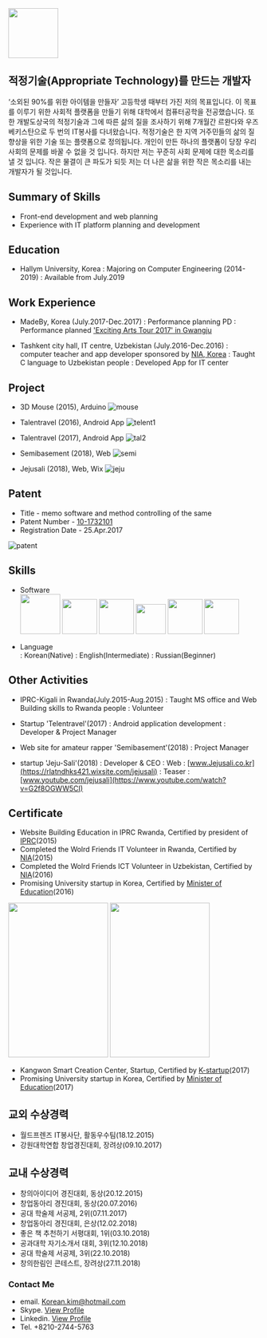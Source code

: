 
<img src="https://raw.githubusercontent.com/SUWANKIM/KIMSUWAN/master/profile.jpg.png" width="100" height="100"/>


## 적정기술(Appropriate Technology)를 만드는 개발자

 ‘소외된 90%를 위한 아이템을 만들자’ 고등학생 때부터 가진 저의 목표입니다. 
 이 목표를 이루기 위한 사회적 플랫폼을 만들기 위해 대학에서 컴퓨터공학을 전공했습니다. 
 또한 개발도상국의 적정기술과 그에 따른 삶의 질을 조사하기 위해 7개월간 르완다와 우즈베키스탄으로 두 번의 IT봉사를 다녀왔습니다. 
 적정기술은 한 지역 거주민들의 삶의 질 향상을 위한 기술 또는 플랫폼으로 정의됩니다. 
개인이 만든 하나의 플랫폼이 당장 우리 사회의 문제를 바꿀 수 없을 것 입니다. 
하지만 저는 꾸준히 사회 문제에 대한 목소리를 낼 것 입니다. 
작은 물결이 큰 파도가 되듯 저는 더 나은 삶을 위한 작은 목소리를 내는 개발자가 될 것입니다.


## Summary of Skills

- Front-end development and web planning
- Experience with IT platform planning and development



## Education

 - Hallym University, Korea
   : Majoring on Computer Engineering (2014-2019)
   : Available from July.2019



## Work Experience

 - MadeBy, Korea (July.2017-Dec.2017)
   : Performance planning PD
   : Performance planned ['Exciting Arts Tour 2017' in Gwangju](https://korean.visitkorea.or.kr/detail/fes_detail.html?cotid=36031558-bfdb-4c75-b962-76155b9a0a10)

  -  Tashkent city hall, IT centre, Uzbekistan (July.2016-Dec.2016)
   :  computer teacher and app developer sponsored by [NIA, Korea](https://www.nia.or.kr/)
   : Taught C language to Uzbekistan people
   : Developed App for IT center



## Project

- 3D Mouse (2015), Arduino
![mouse](https://raw.githubusercontent.com/SUWANKIM/KIMSUWAN/master/mouse.jpg)


 - Talentravel (2016), Android App
![telent1](https://raw.githubusercontent.com/SUWANKIM/KIMSUWAN/master/telent1.jpg)


 - Talentravel (2017), Android App 
 ![tal2](https://raw.githubusercontent.com/SUWANKIM/KIMSUWAN/master/tal2.jpg)


 - Semibasement (2018), Web
![semi](https://raw.githubusercontent.com/SUWANKIM/KIMSUWAN/master/semi.jpg)


 - Jejusali (2018), Web, Wix
![jeju](https://raw.githubusercontent.com/SUWANKIM/KIMSUWAN/master/jeju.jpg)



## Patent

 - Title - memo software and method controlling of the same
 - Patent Number - [10-1732101](http://kportal.kipris.or.kr/kportal/search/total_search.do)
 - Registration Date - 25.Apr.2017 
                 
![patent](https://raw.githubusercontent.com/SUWANKIM/KIMSUWAN/master/patent.jpg)



## Skills

  - Software        
  <img src="https://raw.githubusercontent.com/SUWANKIM/KIMSUWAN/master/Django.png" width="80" height="80"/> <img src="https://raw.githubusercontent.com/SUWANKIM/KIMSUWAN/master/react.png" width="70" height="70"/> <img src="https://raw.githubusercontent.com/SUWANKIM/KIMSUWAN/master/580b57fbd9996e24bc43bdf2.png" width="70" height="70"/>  <img src="https://raw.githubusercontent.com/SUWANKIM/KIMSUWAN/master/python.png" width="60" height="60"/> <img src="https://raw.githubusercontent.com/SUWANKIM/KIMSUWAN/master/java1.png" width="70" height="70"/> <img src="https://raw.githubusercontent.com/SUWANKIM/KIMSUWAN/master/Adobe_Flash_Professional_icon.png" width="70" height="70"/>
  
  - Language        
    : Korean(Native)
    : English(Intermediate)
    : Russian(Beginner)




## Other Activities
 - IPRC-Kigali in Rwanda(July.2015-Aug.2015)
  : Taught MS office and Web Building skills to Rwanda people
  : Volunteer
 
 - Startup 'Telentravel'(2017)
  : Android application development
  : Developer & Project Manager
  
 - Web site for amateur rapper 'Semibasement'(2018)
   : Project Manager
   
 - startup 'Jeju-Sali'(2018)
   : Developer & CEO
   : Web : [www.Jejusali.co.kr](https://rlatndhks421.wixsite.com/jejusali)
   : Teaser : [www.youtube.com/jejusali](https://www.youtube.com/watch?v=G2f8OGWW5CI)



## Certificate
 - Website Building Education in IPRC Rwanda, Certified by president of [IPRC](http://www.iprckigali.rp.ac.rw/)(2015)
 - Completed the Wolrd Friends IT Volunteer in Rwanda, Certified by [NIA](https://www.nia.or.kr/)(2015)
 - Completed the Wolrd Friends ICT Volunteer in Uzbekistan, Certified by [NIA](https://www.nia.or.kr/)(2016) 
 - Promising University startup in Korea, Certified by [Minister of Education](http://www.moe.go.kr/main.do)(2016)
 
 <img src ="https://raw.githubusercontent.com/SUWANKIM/KIMSUWAN/master/certifi.jpg" width="200" height="310"/>  <img src ="https://raw.githubusercontent.com/SUWANKIM/KIMSUWAN/master/300_1.jpg" width="200" height="310"/>

 - Kangwon Smart Creation Center, Startup, Certified by [K-startup](https://www.k-startup.go.kr/main.do)(2017)
 - Promising University startup in Korea, Certified by [Minister of Education](http://www.moe.go.kr/main.do)(2017)




## 교외 수상경력

 - 월드프렌즈 IT봉사단, 활동우수팀(18.12.2015)
 - 강원대학연합 창업경진대회, 장려상(09.10.2017)



## 교내 수상경력

 - 창의아이디어 경진대회, 동상(20.12.2015)
 - 창업동아리 경진대회, 동상(20.07.2016)
 - 공대 학술제 서공제, 2위(07.11.2017)
 - 창업동아리 경진대회, 은상(12.02.2018)
 - 좋은 책 추천하기 서평대회, 1위(03.10.2018)
 - 공과대학 자기소개서 대회, 3위(12.10.2018)
 - 공대 학술제 서공제, 3위(22.10.2018)
 - 창의한림인 콘테스트, 장려상(27.11.2018)
 
 

### Contact Me

 -  email. [Korean.kim@hotmail.com](Korean.kim@hotmail.com)
 - Skype. [View Profile](https://join.skype.com/invite/JXnrvGPbl7M4)
 - Linkedin. [View Profile](www.linkedin.com/in/suwankim)
 - Tel. +8210-2744-5763
